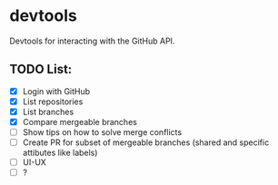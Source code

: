 # devtools

Devtools for interacting with the GitHub API.

## TODO List:

- [x] Login with GitHub
- [x] List repositories
- [x] List branches
- [x] Compare mergeable branches
- [ ] Show tips on how to solve merge conflicts
- [ ] Create PR for subset of mergeable branches (shared and specific attibutes like labels)
- [ ] UI-UX
- [ ] ?
